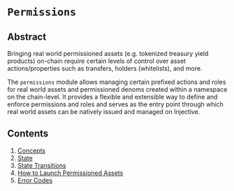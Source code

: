 # `Permissions`

## Abstract

Bringing real world permissioned assets (e.g. tokenized treasury yield products) on-chain require certain levels of control over asset actions/properties such as transfers, holders (whitelists), and more.

The `permissions` module allows managing certain prefixed actions and roles for real world assets and permissioned denoms created within a namespace on the chain-level. It provides a flexible and extensible way to define and enforce permissions and roles and serves as the entry point through which real world assets can be natively issued and managed on Injective.  

## Contents

1. [Concepts](./01_concepts.md)
2. [State](./02_state.md)
3. [State Transitions](./03_state_transitions.md)
4. [How to Launch Permissioned Assets](./04_launch_permissioned_asset.md)
5. [Error Codes](./99_errors.md)
